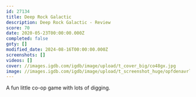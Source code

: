 ```yaml
---
id: 27134
title: Deep Rock Galactic
description: Deep Rock Galactic - Review
score: 70
date: 2020-05-23T00:00:00.000Z
completed: false
goty: []
modified_date: 2024-08-16T00:00:00.000Z
screenshots: []
videos: []
cover: //images.igdb.com/igdb/image/upload/t_cover_big/co48gx.jpg
image: //images.igdb.com/igdb/image/upload/t_screenshot_huge/opfdenavrlhl9lt0iupc.jpg
---
```

A fun little co-op game with lots of digging.